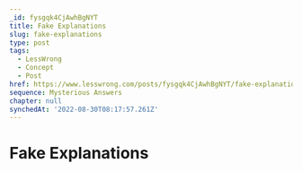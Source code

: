 ```yaml
---
_id: fysgqk4CjAwhBgNYT
title: Fake Explanations
slug: fake-explanations
type: post
tags:
  - LessWrong
  - Concept
  - Post
href: https://www.lesswrong.com/posts/fysgqk4CjAwhBgNYT/fake-explanations
sequence: Mysterious Answers
chapter: null
synchedAt: '2022-08-30T08:17:57.261Z'
---
```


# Fake Explanations
